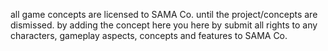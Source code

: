 all game concepts are licensed to SAMA Co. until the project/concepts are dismissed. 
by adding the concept here you here by submit all rights to any characters, gameplay aspects, concepts and features to SAMA Co.
